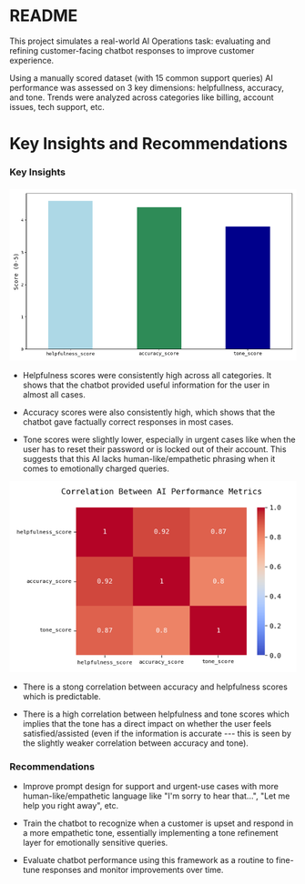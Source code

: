 # README
This project simulates a real-world AI Operations task: evaluating and refining customer-facing chatbot responses to improve customer experience.

Using a manually scored dataset (with 15 common support queries) AI performance was assessed on 3 key dimensions: helpfullness, accuracy, and tone. Trends were analyzed across categories like billing, account issues, tech support, etc.

# Key Insights and Recommendations

### Key Insights


#### 
![Bar](overall_avg.png)
- Helpfulness scores were consistently high across all categories. It shows that the chatbot provided useful information for the user in almost all cases.

- Accuracy scores were also consistently high, which shows that the chatbot gave factually correct responses in most cases.

- Tone scores were slightly lower, especially in urgent cases like when the user has to reset their password or is locked out of their account. This suggests that this AI lacks human-like/empathetic phrasing when it comes to emotionally charged queries.


![Correlation Heatmap](correlation_metrics.png)

- There is a stong correlation between accuracy and helpfulness scores which is predictable.

- There is a high correlation between helpfulness and tone scores which implies that the tone has a direct impact on whether the user feels satisfied/assisted (even if the information is accurate --- this is seen by the slightly weaker correlation between accuracy and tone).

### Recommendations

- Improve prompt design for support and urgent-use cases with more human-like/empathetic language like "I'm sorry to hear that...", "Let me help you right away", etc.

- Train the chatbot to recognize when a customer is upset and respond in a more empathetic tone, essentially implementing a tone refinement layer for emotionally sensitive queries.

- Evaluate chatbot performance using this framework as a routine to fine-tune responses and monitor improvements over time.
